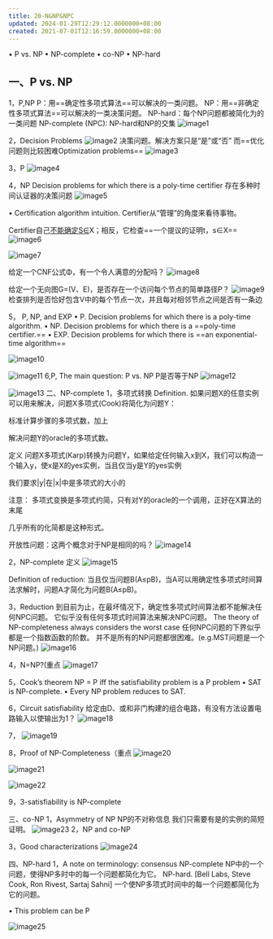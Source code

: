 ```yaml
---
title: 20-N&NP&NPC
updated: 2024-01-29T12:29:12.0000000+08:00
created: 2021-07-01T12:16:59.0000000+08:00
---
```


• P vs. NP
• NP-complete
• co-NP
• NP-hard

## 一、P vs. NP 
1，P,NP
P：用==确定性多项式算法==可以解决的一类问题。
NP：用==非确定性多项式算法==可以解决的一类决策问题。
NP-hard：每个NP问题都被简化为的一类问题
NP-complete (NPC): NP-hard和NP的交集
![image1](../../assets/a2ea2d5d21fa44e58b589d9218c62a5d.png)

2，Decision Problems
![image2](../../assets/4642395f87ac4cfb8f5fc64f5d2d90bd.png)
决策问题。解决方案只是“是”或“否”
而==优化问题则比较困难Optimization problems==
![image3](../../assets/d347580826e94bf680faad8ab980ab52.png)

3，P
![image4](../../assets/e6695bb16eb343cab8a4eaaa38cfa646.png)

4，NP
Decision problems for which there is a poly-time certifier
存在多种时间认证器的决策问题
![image5](../../assets/0ceda97b4f6d4e519565d718bf87bbf3.png)

• Certification algorithm intuition.
Certifier从“管理”的角度来看待事物。

Certifier自己<u>不能确定S∈</u>X；相反，它检查==一个提议的证明t，s∈X==
![image6](../../assets/428dc2772ec643798427e9efe70f6935.png)

![image7](../../assets/02f84546e6e34a76ae94a7c3df6ffc7d.png)

给定一个CNF公式Φ，有一个令人满意的分配吗？
![image8](../../assets/558167bde7a949619fdc1359f5e69b14.png)

给定一个无向图G=(V、E)，是否存在一个访问每个节点的简单路径P？
![image9](../../assets/fc4e230063c24860908b556076ce6194.png)
检查排列是否恰好包含V中的每个节点一次，并且每对相邻节点之间是否有一条边

5， P, NP, and EXP
• P. Decision problems for which there is a poly-time algorithm.
• NP. Decision problems for which there is a ==poly-time certifier.==
• EXP. Decision problems for which there is ==an exponential-time algorithm==

![image10](../../assets/77268e1116be4d39b564ebca1d59a9cf.png)

![image11](../../assets/02b5bf0f94414e6db21129f1640b0fad.png)
6,P, The main question: P vs. NP
P是否等于NP
![image12](../../assets/8e08e3cf87bf4c799d205ee16ec3dff6.png)

![image13](../../assets/cd95ebd0e783415eabebd3fd0f07c910.png)
二、NP-complete
1，多项式转换
Definition.
如果问题X的任意实例可以用来解决，问题X多项式(Cook)将简化为问题Y：

标准计算步骤的多项式数，加上

解决问题Y的oracle的多项式数。

定义
问题X多项式(Karp)转换为问题Y，如果给定任何输入x到X，我们可以构造一个输入y，使x是X的yes实例，当且仅当y是Y的yes实例

我们要求\|y\|在\|x\|中是多项式的大小的

注意：
多项式变换是多项式约简，只有对Y的oracle的一个调用，正好在X算法的末尾

几乎所有的化简都是这种形式。

开放性问题：这两个概念对于NP是相同的吗？
![image14](../../assets/036c247c5fd34e26ae23f9c2d4932baf.png)

2，NP-complete
定义
![image15](../../assets/57f8e8d057b943388aed24add20aab1a.png)

Definition of reduction:
当且仅当问题B(A≤pB)，当A可以用确定性多项式时间算法求解时，问题A才简化为问题B(A≤pB)。

3，Reduction
到目前为止，在最坏情况下，确定性多项式时间算法都不能解决任何NPC问题。
它似乎没有任何多项式时间算法来解决NPC问题。
The theory of NP-completeness always considers the worst case
任何NPC问题的下界似乎都是一个指数函数的阶数。
并不是所有的NP问题都很困难。(e.g.MST问题是一个NP问题。)
![image16](../../assets/b885464966bb430ba96df46f9953afbb.png)

4，N=NP?(重点
![image17](../../assets/ab24cc18e1a046c5a05e7f924faa7a20.png)

5，Cook’s theorem
NP = P iff the satisfiability problem is a P problem
• SAT is NP-complete.
• Every NP problem reduces to SAT.

6，Circuit satisfiability
给定由D、或和非门构建的组合电路，有没有方法设置电路输入以使输出为1？
![image18](../../assets/a7c4b98c47104b3caab5ebda4a81a399.png)

7，
![image19](../../assets/af478f7b893047d7aceea05f190031c2.png)

8，Proof of NP-Completeness（重点
![image20](../../assets/3febec821f18403f9c359cfbaab98129.png)

![image21](../../assets/65457b2ccf124cb1b129f8690bd993fd.png)

![image22](../../assets/dc89cfbea2494b5f85d04c9ef0707b35.png)

9，3-satisfiability is NP-complete

三、co-NP
1，Asymmetry of NP
NP的不对称信息
我们只需要有是的实例的简短证明。
![image23](../../assets/89b3146153ce4cd19c681a97b98cb009.png)
2，NP and co-NP

3，Good characterizations
![image24](../../assets/8fee924843e246cd8fce2377170da0b0.png)

四、NP-hard
1，A note on terminology: consensus
NP-complete
NP中的一个问题，使得NP多时中的每一个问题都简化为它。
NP-hard. \[Bell Labs, Steve Cook, Ron Rivest, Sartaj Sahni\]
一个使NP多项式时间中的每一个问题都简化为它的问题。

• This problem can be P

![image25](../../assets/e5e15fc01d11498ba993d483083c7d8b.png)

